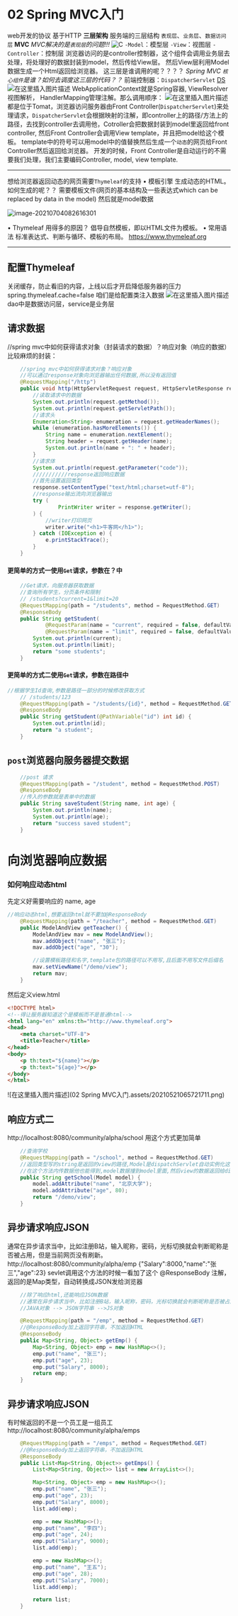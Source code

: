 # 02 Spring MVC入门

web开发的协议
基于HTTP 
**三层架构**
服务端的三层结构
  `表现层`、`业务层`、`数据访问层`
**MVC**
*MVC解决的是`表现层`的问题!!!* ![C](https://gitee.com/RichardCheng_5ecf/cloudimage/raw/master/img/20210521015142631.png)
	`-Model`：模型层
	`-View`：视图层
	`-Controller`：控制层
	浏览器访问的是controller控制器，这个组件会调用业务层去处理，将处理好的数据封装到model，然后传给View层。 然后View层利用Model数据生成一个Html返回给浏览器。 
	这三层是谁调用的呢？？？？
*Spring MVC `核心组件`是谁？如何去调度这三层的代码？？*
 	前端控制器：`DispatcherServlet`
 	[DS](https://docs.spring.io/spring-framework/docs/current/reference/html/web.html#spring-web)
![在这里插入图片描述](https://gitee.com/RichardCheng_5ecf/cloudimage/raw/master/img/20210521020145741.png)
WebApplicationContext就是Spring容器, ViewResolver视图解析， HandlerMapping管理注解。那么调用顺序： 
![在这里插入图片描述](https://gitee.com/RichardCheng_5ecf/cloudimage/raw/master/img/2021052102063864.png)
都是位于Tomat，浏览器访问服务器由Front Controller(`DispatcherServlet`)来处理请求，`DispatcherServlet`会根据映射的注解，即controller上的路径/方法上的路径，去找到controller去调用他，Cotroller会把数据封装到model里返回给front controller, 然后Front Controller会调用View template，并且把model给这个模板。 template中的符号可以用model中的值替换然后生成一个`动态`的网页给Front Controller然后返回给浏览器。 
开发的时候，Front Controller是自动运行的不需要我们处理，我们主要编码Controller, model, view template. 

----
想给浏览器返回动态的网页需要`Thymeleaf`的支持
•	模板引擎
 	生成动态的HTML。
 	如何生成的呢？？
 	需要模板文件(网页的基本结构及一些表达式which can be replaced by data in the model) 然后就是model数据

![image-20210704082616301](https://gitee.com/RichardCheng_5ecf/cloudimage/raw/master/img/image-20210704082616301.png)



•	Thymeleaf 
	用得多的原因？ 
	倡导自然模板，即以HTML文件为模板。
•	常用语法
	标准表达式、判断与循环、模板的布局。
https://www.thymeleaf.org

----
## 配置Thymeleaf 
关闭缓存，防止看旧的内容，上线以后才开启降低服务器的压力
spring.thymeleaf.cache=false
咱们是给配置类注入数据
![在这里插入图片描述](https://gitee.com/RichardCheng_5ecf/cloudimage/raw/master/img/20210521024819806.png)
dao中是数据访问层，service是业务层

## 请求数据
//spring mvc中如何获得请求对象（封装请求的数据）？响应对象（响应的数据）比较麻烦的封装： 

```java
    //spring mvc中如何获得请求对象？响应对象
    //可以通过response对象向浏览器输出任何数据,所以没有返回值
    @RequestMapping("/http")
    public void http(HttpServletRequest request, HttpServletResponse response) {
        //读取请求中的数据
        System.out.println(request.getMethod());
        System.out.println(request.getServletPath());
        //请求头
        Enumeration<String> enumeration = request.getHeaderNames();
        while (enumeration.hasMoreElements()) {
            String name = enumeration.nextElement();
            String header = request.getHeader(name);
            System.out.println(name + ": " + header);
        }
        //请求体
        System.out.println(request.getParameter("code"));
        ///////////response返回响应数据
        //首先设置返回类型
        response.setContentType("text/html;charset=utf-8");
        //response输出流向浏览器输出
        try (
                PrintWriter writer = response.getWriter();
        ) {
            //writer打印网页
            writer.write("<h1>牛客网</h1>");
        } catch (IOException e) {
            e.printStackTrace();
        }
    }
```

#### 更简单的方式一使用`Get`请求，参数在？中

```java
	//Get请求，向服务器获取数据
    //查询所有学生，分页条件和限制
    // /students?current=1&limit=20
    @RequestMapping(path = "/students", method = RequestMethod.GET)
    @ResponseBody
    public String getStudent(
            @RequestParam(name = "current", required = false, defaultValue = "1") int current,
            @RequestParam(name = "limit", required = false, defaultValue = "10")int limit) {
        System.out.println(current);
        System.out.println(limit);
        return "some students";
    }
```
#### 更简单的方式二使用`Get`请求，参数在路径中

```java
//根据学生Id查询,参数是路径一部分的时候修改获取方式
    // /students/123
    @RequestMapping(path = "/students/{id}", method = RequestMethod.GET)
    @ResponseBody
    public String getStudent(@PathVariable("id") int id) {
        System.out.println(id);
        return "a student";
    }
```
## `post`浏览器向服务器提交数据

```java
    //post 请求
    @RequestMapping(path = "/student", method = RequestMethod.POST)
    @ResponseBody
    //传入的参数就是表单中的数据
    public String saveStudent(String name, int age) {
        System.out.println(name);
        System.out.println(age);
        return "success saved student";
    }
```
# 向浏览器响应数据
### 如何响应动态html
先定义好需要响应的 name, age 

```java
//响应动态html,想要返回html就不要加@ResponseBody
    @RequestMapping(path = "/teacher", method = RequestMethod.GET)
    public ModelAndView getTeacher() {
        ModelAndView mav = new ModelAndView();
        mav.addObject("name", "张三");
        mav.addObject("age", "30");

        //设置模板路径和名字,template包的路径可以不用写,且后面不用写文件后缀名
        mav.setViewName("/demo/view");
        return mav;
    }
```
然后定义view.html
```html
<!DOCTYPE html>
<!--得让服务器知道这个是模板而不是普通html-->
<html lang="en" xmlns:th="http://www.thymeleaf.org">
<head>
    <meta charset="UTF-8">
    <title>Teacher</title>
</head>
<body>
    <p th:text="${name}"></p>
    <p th:text="${age}"></p>
</body>
</html>
```

![在这里插入图片描述](02 Spring MVC入门.assets/20210521065721711.png)
## 响应方式二
http://localhost:8080/community/alpha/school
用这个方式更加简单
```java
    //查询学校
    @RequestMapping(path = "/school", method = RequestMethod.GET)
    //返回类型写的string是返回的view的路径,Model是dispatchServlet自动实例化这个对象
    //在这个方法内传数据他也能得到,model数据撞到model里面,然后view的数据返回给dispatchServlet
    public String getSchool(Model model) {
        model.addAttribute("name", "北京大学");
        model.addAttribute("age", 80);
        return "/demo/view";
    }
```
## 异步请求响应JSON 
通常在异步请求当中，比如注册B站，输入昵称，密码，光标切换就会判断昵称是否被占用，但是当前网页没有刷新。 
http://localhost:8080/community/alpha/emp
{"Salary":8000,"name":"张三","age":23}
sevlet调用这个方法的时候一看加了这个 @ResponseBody 注解， 返回的是Map类型，自动转换成JSON发给浏览器

```java
    //除了响应html,还能响应JSON数据
    //通常在异步请求当中，比如注册B站，输入昵称，密码，光标切换就会判断昵称是否被占用，但是当前网页没有刷新
    //JAVA对象 --> JSON字符串 -->JS对象

    @RequestMapping(path = "/emp", method = RequestMethod.GET)
    //@ResponseBody加上返回字符串，不加返回HTML
    @ResponseBody
    public Map<String, Object> getEmp() {
        Map<String, Object> emp = new HashMap<>();
        emp.put("name", "张三");
        emp.put("age", 23);
        emp.put("Salary", 8000);
        return emp;
    }
```
## 异步请求响应JSON 
有时候返回的不是一个员工是一组员工
http://localhost:8080/community/alpha/emps

```java
    @RequestMapping(path = "/emps", method = RequestMethod.GET)
    //@ResponseBody加上返回字符串，不加返回HTML
    @ResponseBody
    public List<Map<String, Object>> getEmps() {
        List<Map<String, Object>> list = new ArrayList<>();

        Map<String, Object> emp = new HashMap<>();
        emp.put("name", "张三");
        emp.put("age", 23);
        emp.put("Salary", 8000);
        list.add(emp);

        emp = new HashMap<>();
        emp.put("name", "李四");
        emp.put("age", 24);
        emp.put("Salary", 9000);
        list.add(emp);

        emp = new HashMap<>();
        emp.put("name", "王五");
        emp.put("age", 28);
        emp.put("Salary", 7000);
        list.add(emp);

        return list;
    }
```
